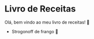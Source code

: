 # Livro de Receitas

Olá, bem vindo ao meu livro de receitas! :wave:

- Strogonoff de frango :chicken:
